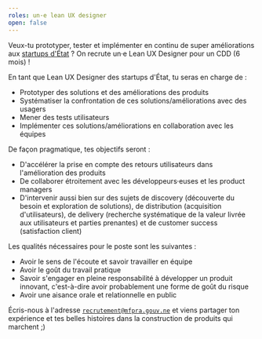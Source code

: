 ```yaml
---
roles: un·e lean UX designer
open: false
---
```


Veux-tu prototyper, tester et implémenter en continu de super améliorations aux [startups d'État](https://mfpra.gouv.ne/startups/) ? On recrute un·e Lean UX Designer pour un CDD (6 mois) !

<!--more-->

En tant que Lean UX Designer des startups d'État, tu seras en charge de :

- Prototyper des solutions et des améliorations des produits
- Systématiser la confrontation de ces solutions/améliorations avec des usagers
- Mener des tests utilisateurs
- Implémenter ces solutions/améliorations en collaboration avec les équipes

De façon pragmatique, tes objectifs seront :

- D'accélérer la prise en compte des retours utilisateurs dans l'amélioration des produits
- De collaborer étroitement avec les développeurs·euses et les product managers
- D'intervenir aussi bien sur des sujets de discovery (découverte du besoin et exploration de solutions), de distribution (acquisition d'utilisateurs), de delivery (recherche systématique de la valeur livrée aux utilisateurs et parties prenantes) et de customer success (satisfaction client)

Les qualités nécessaires pour le poste sont les suivantes :

- Avoir le sens de l'écoute et savoir travailler en équipe
- Avoir le goût du travail pratique
- Savoir s'engager en pleine responsabilité à développer un produit innovant, c'est-à-dire avoir probablement une forme de goût du risque
- Avoir une aisance orale et relationnelle en public

Écris-nous à l'adresse [`recrutement@mfpra.gouv.ne`](mailto:recrutement@mfpra.gouv.ne) et viens partager ton expérience et tes belles histoires dans la construction de produits qui marchent ;)
